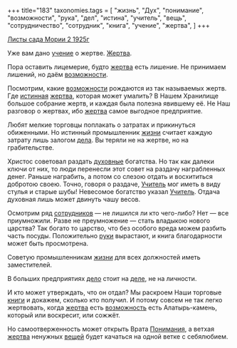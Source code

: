 +++
title="183"
taxonomies.tags = [
 "жизнь",
 "Дух",
 "понимание",
 "возможности",
 "рука",
 "дел",
 "истина",
 "учитель",
 "вещь",
 "сотрудничество",
 "сотрудник",
 "книга",
 "учение",
 "жертва",
]
+++

[Листы сада Мории 2 1925г](/agni/1925)

Уже вам дано [учение](/tags/учение) о жертве. [Жертва](/tags/возможности).   

Пора оставить лицемерие, будто [жертва](/tags/жертва) есть лишение. Не принимаем лишений, но даём [возможности](/tags/возможности).   

Посмотрим, какие [возможности](/tags/возможности) рождаются из так называемых жертв. Где [истинная](/tags/истина) [жертва](/tags/жертва), которая может умалить? В Нашем Хранилище большое собрание жертв, и каждая была полезна явившему её. Не Наш разговор о жертвах, ибо [жертва](/tags/жертва) самое выгодное предприятие.   

Любят мелкие торговцы поплакать о затратах и прикинуться обиженными. Но истинный промышленник [жизни](/tags/жизнь) считает каждую затрату лишь залогом [дела](/tags/дел). Вы теряли не на жертве, но на грабительстве.   

Христос советовал раздать [духовные](/tags/Дух) богатства. Но так как далеки ключи от них, то люди перенесли этот совет на раздачу награбленных денег. Раньше награбить, а потом со слезою отдать и восхититься добротою своею. Точно, говоря о раздаче, [Учитель](/tags/учитель) мог иметь в виду стулья и старые шубы! Невесомое богатство указал [Учитель](/tags/учитель). Отдача духовная лишь может двинуть чашу весов.   

Осмотрим ряд [сотрудников](/tags/сотрудник) — не лишился ли кто чего-либо? Нет — все приумножили. Разве не преумножение — стать владыкою нового царства? Так богато то царство, что без особого вреда можем разбить часть посуды. Положительно [руки](/tags/рука) вырастают, и книга благодарности может быть просмотрена.   

Советую промышленникам [жизни](/tags/жизнь) для всех должностей иметь заместителей.   

В больших предприятиях [дело](/tags/дел) стоит на [деле](/tags/дел), не на личности.   

И кто может утверждать, что он отдал? Мы раскроем Наши торговые [книги](/tags/книга) и докажем, сколько кто получил. И потому совсем не так легко жертвовать, когда [жертва](/tags/жертва) есть [возможность](/tags/сотрудничество) есть Алатырь-камень, который или воскресит, или сожжёт.   

Но самоотверженность может открыть Врата [Понимания](/tags/понимание), а ветхая [жертва](/tags/жертва) ненужных [вещей](/tags/вещь) будет качаться на одной ветке с себялюбием.   

